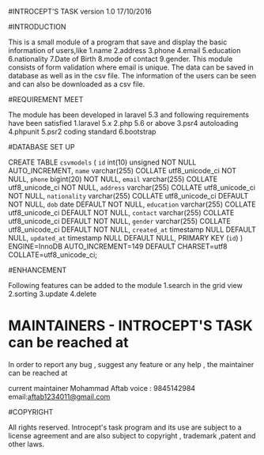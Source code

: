 #INTROCEPT'S TASK version 1.0 17/10/2016


#INTRODUCTION

This is a small module of a program that save and display the basic information of users,like
  1.name
  2.address
  3.phone
  4.email
  5.education
  6.nationality
  7.Date of Birth
  8.mode of contact 
  9.gender.
This module consists of form validation where email is unique. The data can be saved in database as well as in the csv file. The information of the users can be seen and can also be downloaded as a csv file.


#REQUIREMENT MEET

The module has been developed in laravel 5.3 and following requirements have been satisfied
  1.laravel 5.x
  2.php 5.6 or above
  3.psr4 autoloading
  4.phpunit
  5.psr2 coding standard
  6.bootstrap
 

#DATABASE SET UP

CREATE TABLE `csvmodels` (
  `id` int(10) unsigned NOT NULL AUTO_INCREMENT,
  `name` varchar(255) COLLATE utf8_unicode_ci NOT NULL,
  `phone` bigint(20) NOT NULL,
  `email` varchar(255) COLLATE utf8_unicode_ci NOT NULL,
  `address` varchar(255) COLLATE utf8_unicode_ci NOT NULL,
  `nationality` varchar(255) COLLATE utf8_unicode_ci DEFAULT NOT NULL,
  `dob` date DEFAULT NOT NULL,
  `education` varchar(255) COLLATE utf8_unicode_ci DEFAULT NOT NULL,
  `contact` varchar(255) COLLATE utf8_unicode_ci DEFAULT NOT NULL,
  `gender` varchar(255) COLLATE utf8_unicode_ci DEFAULT NOT NULL,
  `created_at` timestamp NULL DEFAULT NULL,
  `updated_at` timestamp NULL DEFAULT NULL,
  PRIMARY KEY (`id`)
) ENGINE=InnoDB AUTO_INCREMENT=149 DEFAULT CHARSET=utf8 COLLATE=utf8_unicode_ci;


#ENHANCEMENT

Following features can be added to the module
  1.search in the grid view
  2.sorting
  3.update
  4.delete


# MAINTAINERS - INTROCEPT'S TASK can be reached at

In order to report any bug , suggest any feature or any help , the maintainer can be reached at

 current maintainer
 Mohammad Aftab
 voice : 9845142984
 email:aftab1234011@gmail.com


#COPYRIGHT

All rights reserved. Introcept's task program and its use are subject to a license agreement and are also subject to copyright , trademark ,patent and other laws.






